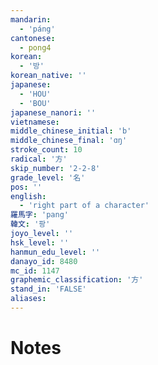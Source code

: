```yaml
---
mandarin:
  - 'páng'
cantonese:
  - pong4
korean:
  - '방'
korean_native: ''
japanese:
  - 'HOU'
  - 'BOU'
japanese_nanori: ''
vietnamese:
middle_chinese_initial: 'b'
middle_chinese_final: 'ɑŋ'
stroke_count: 10
radical: '方'
skip_number: '2-2-8'
grade_level: '名'
pos: ''
english:
  - 'right part of a character'
羅馬字: 'pang'
韓文: '팡'
joyo_level: ''
hsk_level: ''
hanmun_edu_level: ''
danayo_id: 8480
mc_id: 1147
graphemic_classification: '方'
stand_in: 'FALSE'
aliases:
---
```


# Notes
